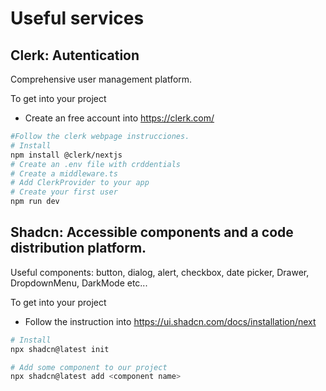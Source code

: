 # Useful services

Clerk: Autentication
---

Comprehensive user management platform.

To get into your project
- Create an free account into https://clerk.com/

```bash
#Follow the clerk webpage instrucciones.
# Install
npm install @clerk/nextjs
# Create an .env file with crddentials
# Create a middleware.ts
# Add ClerkProvider to your app
# Create your first user
npm run dev
```

Shadcn: Accessible components and a code distribution platform.
---
Useful components: button, dialog, alert, checkbox, date picker, Drawer, DropdownMenu, DarkMode etc...

To get into your project
- Follow the instruction into https://ui.shadcn.com/docs/installation/next

```bash
# Install
npx shadcn@latest init

# Add some component to our project
npx shadcn@latest add <component name>
```

